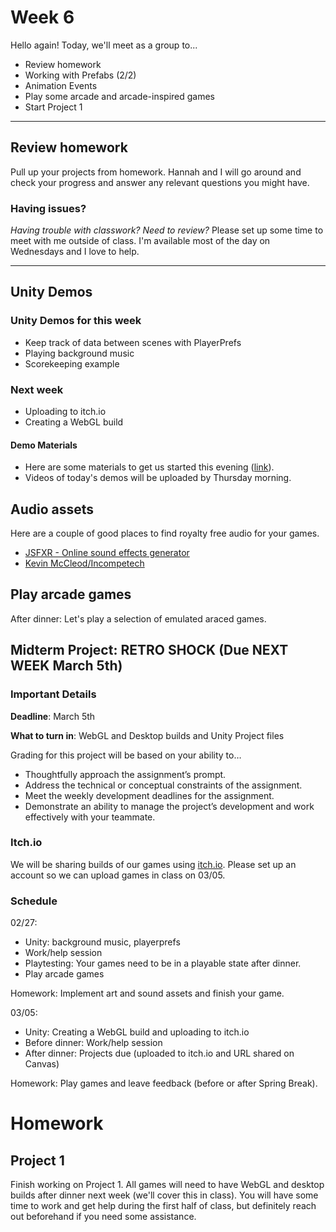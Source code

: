 # Week 6
Hello again! Today, we'll meet as a group to...
- Review homework
- Working with Prefabs (2/2)
- Animation Events
- Play some arcade and arcade-inspired games
- Start Project 1

---

## Review homework
Pull up your projects from homework. Hannah and I will go around and check your progress and answer any relevant questions you might have. 

### Having issues?
_Having trouble with classwork? Need to review?_ Please set up some time to meet with me outside of class. I'm available most of the day on Wednesdays and I love to help.

---

## Unity Demos

### Unity Demos for this week
- Keep track of data between scenes with PlayerPrefs
- Playing background music
- Scorekeeping example

### Next week

- Uploading to itch.io
- Creating a WebGL build

#### Demo Materials
- Here are some materials to get us started this evening ([link](https://drive.google.com/file/d/1M9wV6STXb9ZuWad1yvA9d8yacto98lAv/view?usp=sharing)).
- Videos of today's demos will be uploaded by Thursday morning.

## Audio assets
Here are a couple of good places to find royalty free audio for your games.
- [JSFXR - Online sound effects generator](https://sfxr.me/)
- [Kevin McCleod/Incompetech](https://incompetech.com/music/royalty-free/music.html)


## Play arcade games
After dinner: Let's play a selection of emulated araced games.

## Midterm Project: RETRO SHOCK (Due NEXT WEEK March 5th)

### Important Details
__Deadline__: March 5th

__What to turn in__: WebGL and Desktop builds and Unity Project files

Grading for this project will be based on your ability to…
- Thoughtfully approach the assignment’s prompt.
- Address the technical or conceptual constraints of the assignment.
- Meet the weekly development deadlines for the assignment.
- Demonstrate an ability to manage the project’s development and work effectively with your teammate.

### Itch.io
We will be sharing builds of our games using [itch.io](https://itch.io/). Please set up an account so we can upload games in class on 03/05.

### Schedule 


02/27:
- Unity: background music, playerprefs
- Work/help session
- Playtesting: Your games need to be in a playable state after dinner.
- Play arcade games

Homework: Implement art and sound assets and finish your game.

03/05:
- Unity: Creating a WebGL build and uploading to itch.io
- Before dinner: Work/help session
- After dinner: Projects due (uploaded to itch.io and URL shared on Canvas)

Homework: Play games and leave feedback (before or after Spring Break).



# Homework

## Project 1
Finish working on Project 1. All games will need to have WebGL and desktop builds after dinner next week (we'll cover this in class). You will have some time to work and get help during the first half of class, but definitely reach out beforehand if you need some assistance. 